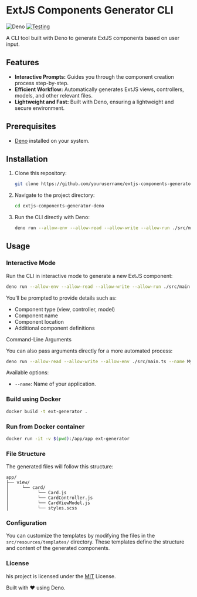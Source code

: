 # ExtJS Components Generator CLI

![Deno](https://img.shields.io/badge/Deno-2.0+-green.svg)
[![Testing](https://github.com/avenue9977/extjs-components-generator-deno/actions/workflows/deno.yml/badge.svg?branch=master)](https://github.com/avenue9977/extjs-components-generator-deno/actions/workflows/deno.yml)

A CLI tool built with Deno to generate ExtJS components based on user input.

## Features

- **Interactive Prompts:** Guides you through the component creation process step-by-step.
- **Efficient Workflow:** Automatically generates ExtJS views, controllers, models, and other relevant files.
- **Lightweight and Fast:** Built with Deno, ensuring a lightweight and secure environment.

## Prerequisites

- [Deno](https://deno.com/) installed on your system.

## Installation

1. Clone this repository:
   ```bash
   git clone https://github.com/yourusername/extjs-components-generator.git
   ```

2. Navigate to the project directory:
   ```bash
   cd extjs-components-generator-deno
   ```

3. Run the CLI directly with Deno:
   ```bash
   deno run --allow-env --allow-read --allow-write --allow-run ./src/main.ts
   ```

## Usage

### Interactive Mode

Run the CLI in interactive mode to generate a new ExtJS component:

```bash
deno run --allow-env --allow-read --allow-write --allow-run ./src/main.ts
```

You’ll be prompted to provide details such as:

- Component type (view, controller, model)
- Component name
- Component location
- Additional component definitions

Command-Line Arguments

You can also pass arguments directly for a more automated process:

```bash
deno run --allow-read --allow-write --allow-env ./src/main.ts --name MyApplicationName
```

Available options:

- `--name`: Name of your application.

### Build using Docker

```bash
docker build -t ext-generator .
```

### Run from Docker container

```bash
docker run -it -v $(pwd):/app/app ext-generator
```

### File Structure

The generated files will follow this structure:

```
app/
├── view/
│     └── card/
│           └── Card.js
│           └── CardController.js
│           └── CardViewModel.js
│           └── styles.scss
```

### Configuration

You can customize the templates by modifying the files in the `src/resources/templates/` directory. These templates define the structure and content of the generated components.

### License

his project is licensed under the [MIT](https://choosealicense.com/licenses/mit/) License.

Built with ❤️ using Deno.
